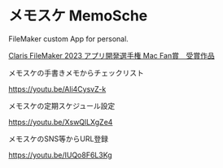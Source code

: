 # メモスケ MemoSche
FileMaker custom App for personal.

[Claris FileMaker 2023 アプリ開発選手権
Mac Fan賞　受賞作品](https://content.claris.com/fmchampionship2023?utm_source=twitter&utm_medium=social+media&utm_campaign=FileMaker-championship-2023)


メモスケの手書きメモからチェックリスト

https://youtu.be/Ali4CysvZ-k


メモスケの定期スケジュール設定

https://youtu.be/XswQlLXgZe4

メモスケのSNS等からURL登録

https://youtu.be/IUQo8F6L3Kg
